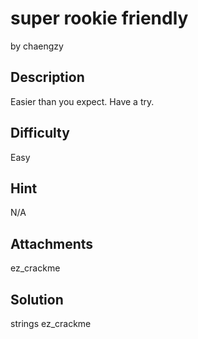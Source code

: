 # super rookie friendly
by chaengzy

## Description
Easier than you expect. Have a try.

## Difficulty
Easy

## Hint
N/A

## Attachments
ez_crackme

## Solution
strings ez_crackme
